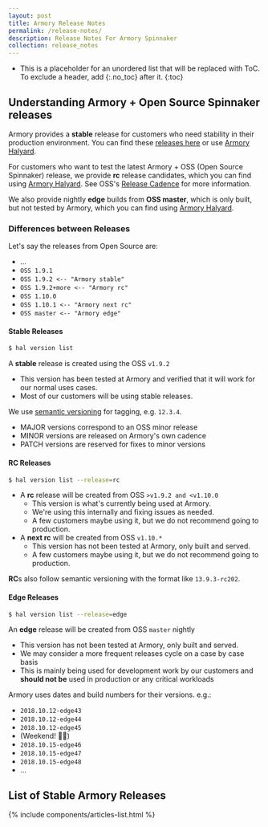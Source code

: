 ```yaml
---
layout: post
title: Armory Release Notes
permalink: /release-notes/
description: Release Notes For Armory Spinnaker
collection: release_notes
---
```

* This is a placeholder for an unordered list that will be replaced with ToC. To exclude a header, add {:.no_toc} after it.
{:toc}


## Understanding Armory + Open Source Spinnaker releases
Armory provides a **stable** release for customers who need stability in their production environment. You can find these [releases here](#stable-armory-releases) or use [Armory Halyard](#differences-between-releases).

For customers who want to test the latest Armory + OSS (Open Source Spinnaker) release, we provide **rc** release candidates, which you can find using [Armory Halyard](#differences-between-releases). See OSS's [Release Cadence](https://www.spinnaker.io/community/releases/release-cadence/) for more information.

We also provide nightly **edge** builds from **OSS master**, which is only built, but not tested by Armory, which you can find using [Armory Halyard](#differences-between-releases).


### Differences between Releases
Let's say the releases from Open Source are:
- ...
- `OSS 1.9.1`
- `OSS 1.9.2 <-- "Armory stable"`
- `OSS 1.9.2+more <-- "Armory rc"`
- `OSS 1.10.0`
- `OSS 1.10.1 <-- "Armory next rc"`
- `OSS master <-- "Armory edge"`

#### Stable Releases
```bash
$ hal version list
```
A **stable** release is created using the OSS `v1.9.2`
- This version has been tested at Armory and verified that it will work for our normal uses cases.
- Most of our customers will be using stable releases.

We use [semantic versioning](https://semver.org/) for tagging, e.g. `12.3.4`.
- MAJOR versions correspond to an OSS minor release
- MINOR versions are released on Armory's own cadence
- PATCH versions are reserved for fixes to minor versions


#### RC Releases
```bash
$ hal version list --release=rc
```
- A **rc** release will be created from OSS `>v1.9.2 and <v1.10.0`
  + This version is what's currently being used at Armory.
  + We're using this internally and fixing issues as needed.
  + A few customers maybe using it, but we do not recommend going to production.
- A **next rc** will be created from OSS `v1.10.*`
  + This version has not been tested at Armory, only built and served.
  + A few customers maybe using it, but we do not recommend going to production.

**RC**s also follow semantic versioning with the format like `13.9.3-rc202`.


#### Edge Releases
```bash
$ hal version list --release=edge
```
An **edge** release will be created from OSS `master` nightly
- This version has not been tested at Armory, only built and served.
- We may consider a more frequent releases cycle on a case by case basis
- This is mainly being used for development work by our customers and **should not be** used in production or any critical workloads

Armory uses dates and build numbers for their versions. e.g.:
- `2018.10.12-edge43`
- `2018.10.12-edge44`
- `2018.10.12-edge45`
- (Weekend! 🎉💃)
- `2018.10.15-edge46`
- `2018.10.15-edge47`
- `2018.10.15-edge48`
- ...


## List of Stable Armory Releases
<div class="Post__content" itemprop="articleBody">
  {% include components/articles-list.html %}
</div>
